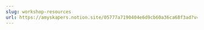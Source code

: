 ```yaml
---
slug: workshop-resources
url: https://amyskapers.notion.site/05777a7190404e6d9cb60a36ca68f3ad?v=9ada244c656d4bebbd4154a422b59dd7
---
```

